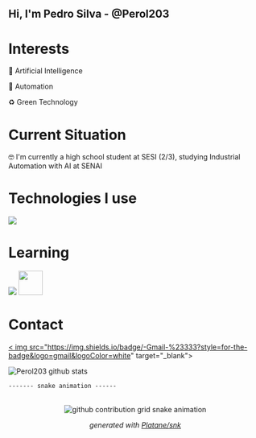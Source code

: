 ## Hi, I'm Pedro Silva - @Perol203

# Interests

🤖 Artificial Intelligence

🦾 Automation

♻️ Green Technology

# Current Situation
🤓 I'm currently a high school student at SESI (2/3), studying Industrial Automation with AI at SENAI

# Technologies I use

<div aling="center">
  <img src="https://skillicons.dev/icons?i=ps,pr,ai,vscode"
</div>
  
# Learning

<div aling="center">
  <img src="https://skillicons.dev/icons?i=github,html,py">
  <img src="https://cdn.discordapp.com/attachments/1109852762272968884/1371212802735345794/gemini-color_copiar.png?ex=682250f0&is=6820ff70&hm=5afa07f4837ab35e760636bce67546f83c66de7028b6a3ad5313aec4cdc64b89&" width=48 heith=48>
</div>

# Contact

<a href = "mailto:henrique260208@gmail.com"><
img src="https://img.shields.io/badge/-Gmail-%23333?style=for-the-badge&logo=gmail&logoColor=white" target="_blank"></a>

![Perol203 github stats](https://github-readme-stats.vercel.app/api?username=Perol203&show_icons=false&theme=dark)

    ------- snake animation ------
<div align="center">
  <br>
  <picture>
    <source media="(prefers-color-scheme: dark)" srcset="https://raw.githubusercontent.com/tempewda/tempewda/output/github-contribution-grid-snake-dark.svg">
    <source media="(prefers-color-scheme: light)" srcset="https://raw.githubusercontent.com/tempewda/tempewda/output/github-contribution-grid-snake.svg">
    <img alt="github contribution grid snake animation" src="https://raw.githubusercontent.com/Perol203tempewda/Perol203/output/github-contribution-grid-snake.svg">
  </picture>

_generated with [Platane/snk](https://github.com/Platane/snk)_
</div>

